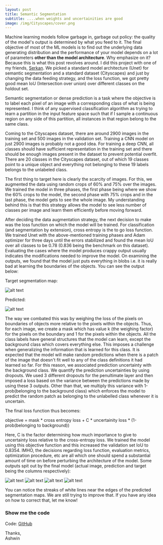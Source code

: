 ```yaml
---
layout: post
title: Semantic Segmentation
subtitle: ....when weights and uncertainities are good
image: /img/Cityscapes/cover.png
---
```


Machine learning models follow garbage in, garbage out policy: the quality of the model's output is determined by what you feed to it. The final objective of most of the ML models is to find out the underlying data generating distribution and the performance of your model depends on a lot of parameters **other than the model architecture**. Why emphasize on it? Because this is what this post revolves around. I did this project with one of my friends, [Serkan](https://www.linkedin.com/in/serkankarakulak). We picked a standard model architecture (Unet) for semantic segmentation and a standard dataset (Cityscapes) and just by changing the data feeding strategy, and the loss function, we got pretty good mean IoU (Intersection over union) over different classes on the holdout set.

Semantic segmentation or dense prediction is a task where the objective is to label each pixel of an image with a corresponding class of what is being represented. I think of any supervised classification algorithm as trying to learn a partition in the input feature space such that if I sample a continuous region on any side of this partition, all instances in that region belong to the same class. 

Coming to the Cityscapes dataset, there are around 2900 images in the training set and 500 images in the validation set. Training a CNN model on just 2900 images is probably not a good idea. For training a deep CNN, all classes should have sufficient representation in the training set and there should be enough images present in the dataset to prevent potential overfit. There are 20 classes in the Cityscapes dataset, out of which 19 classes point to a unique object and everything not belonging to these 19 labels belongs to the unlabeled class. 

The first thing to target here is clearly the scarcity of images. For this, we augmented the data using random crops of 60% and 75% over the images. We trained the model in three phases, the first phase being where we show the 60% crops to the model, the second phase with 75% crops and in the last phase, the model gets to see the whole image. My understanding behind this is that this strategy allows the model to see less number of classes per image and learn them efficiently before moving forward. 

After deciding the data augmentation strategy, the next decision to make was the loss function on which the model will be trained. For classification (and segmentation by extension), cross entropy is the to go loss function. We trained Unet with the above-mentioned training phases and Adam optimizer for three days until the errors stabilized and found the mean IoU over all classes to be 0.78 (0.836 being the benchmark on this dataset). Evaluating the cases where the model produces crappy output usually indicates the modifications needed to improve the model. On examining the outputs, we found that the model just puts everything in blobs i.e. it is really bad at learning the boundaries of the objects. You can see the output below:

Target segmentation map:

![alt text](/img/Cityscapes/before_target.png)

Predicted:

![alt text](/img/Cityscapes/before_predicted.png)

The way we combated this was by weighing the loss of the pixels on boundaries of objects more relative to the pixels within the objects. Thus, for each image, we create a mask which has value k (the weighing factor) for the pixels on the boundary and 1 for the pixels within the objects. All the class labels have general structures that the model can learn, except the background class which covers everything else. This imposes a challenge when generalizing the information that is learned for this class. It is expected that the model will make random predictions when there is a patch of the image that doesn't fit well to any of the class definitions it had learned so far. For this reason, we associated prediction uncertainty with the background class. We quantify the prediction uncertainties by using dropouts. We used 3 different dropouts for the penultimate layer and then imposed a loss based on the variance between the predictions made by using these 3 outputs. Other than that, we multiply this variance with 1-prob(belonging to the background class) which enforces the model to predict the random patch as belonging to the unlabelled class whenever it is uncertain. 

The final loss function thus becomes:

objective = mask * cross entropy loss + C * uncertainity loss * (1-prob(belonging to background))

Here, C is the factor determining how much importance to give to uncertainty loss relative to the cross-entropy loss. We trained the model using this objective function and this increased the validation set IoU to 0.8354. IMHO, the decisions regarding loss function, evaluation metrics, optimization procedure, etc are all which one should spend a substantial amount of time on before perturbing the architecture of the model. Some outputs spit out by the final model (actual image, prediction and target being the columns respectively):

![alt text](/img/Cityscapes/main_1.png)
![alt text](/img/Cityscapes/main_2.png)
![alt text](/img/Cityscapes/main_3.png)
![alt text](/img/Cityscapes/main_4.png)

You can notice the streaks of white lines near the edges of the predicted segmentation maps. We are still trying to improve that. If you have any idea on how to correct that, let me know!
 
### Show me the code

Code: [GitHub](https://github.com/Regressionist/Semantic-Segmentation-UNet)

Thanks,<br/>
Ashwin

